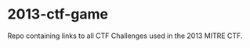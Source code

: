 2013-ctf-game
=============

Repo containing links to all CTF Challenges used in the 2013 MITRE CTF.
